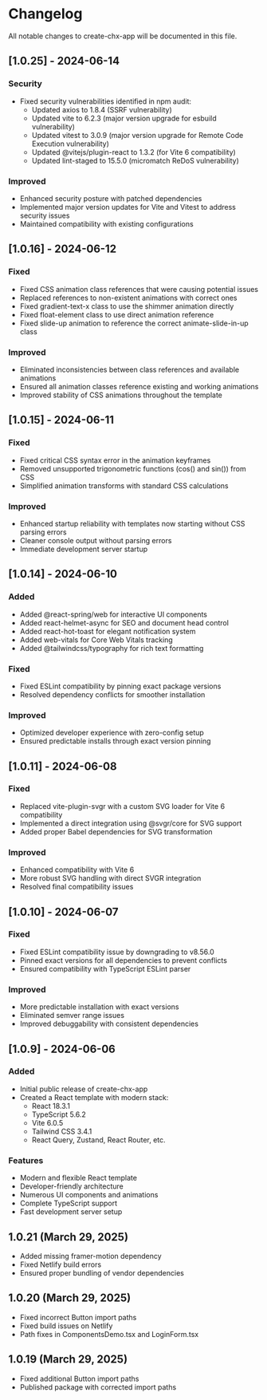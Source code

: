 # Changelog

All notable changes to create-chx-app will be documented in this file.

## [1.0.25] - 2024-06-14

### Security

- Fixed security vulnerabilities identified in npm audit:
  - Updated axios to 1.8.4 (SSRF vulnerability)
  - Updated vite to 6.2.3 (major version upgrade for esbuild vulnerability)
  - Updated vitest to 3.0.9 (major version upgrade for Remote Code Execution vulnerability)
  - Updated @vitejs/plugin-react to 1.3.2 (for Vite 6 compatibility)
  - Updated lint-staged to 15.5.0 (micromatch ReDoS vulnerability)

### Improved

- Enhanced security posture with patched dependencies
- Implemented major version updates for Vite and Vitest to address security issues
- Maintained compatibility with existing configurations

## [1.0.16] - 2024-06-12

### Fixed

- Fixed CSS animation class references that were causing potential issues
- Replaced references to non-existent animations with correct ones
- Fixed gradient-text-x class to use the shimmer animation directly
- Fixed float-element class to use direct animation reference
- Fixed slide-up animation to reference the correct animate-slide-in-up class

### Improved

- Eliminated inconsistencies between class references and available animations
- Ensured all animation classes reference existing and working animations
- Improved stability of CSS animations throughout the template

## [1.0.15] - 2024-06-11

### Fixed

- Fixed critical CSS syntax error in the animation keyframes
- Removed unsupported trigonometric functions (cos() and sin()) from CSS
- Simplified animation transforms with standard CSS calculations

### Improved

- Enhanced startup reliability with templates now starting without CSS parsing errors
- Cleaner console output without parsing errors
- Immediate development server startup

## [1.0.14] - 2024-06-10

### Added

- Added @react-spring/web for interactive UI components
- Added react-helmet-async for SEO and document head control
- Added react-hot-toast for elegant notification system
- Added web-vitals for Core Web Vitals tracking
- Added @tailwindcss/typography for rich text formatting

### Fixed

- Fixed ESLint compatibility by pinning exact package versions
- Resolved dependency conflicts for smoother installation

### Improved

- Optimized developer experience with zero-config setup
- Ensured predictable installs through exact version pinning

## [1.0.11] - 2024-06-08

### Fixed

- Replaced vite-plugin-svgr with a custom SVG loader for Vite 6 compatibility
- Implemented a direct integration using @svgr/core for SVG support
- Added proper Babel dependencies for SVG transformation

### Improved

- Enhanced compatibility with Vite 6
- More robust SVG handling with direct SVGR integration
- Resolved final compatibility issues

## [1.0.10] - 2024-06-07

### Fixed

- Fixed ESLint compatibility issue by downgrading to v8.56.0
- Pinned exact versions for all dependencies to prevent conflicts
- Ensured compatibility with TypeScript ESLint parser

### Improved

- More predictable installation with exact versions
- Eliminated semver range issues
- Improved debuggability with consistent dependencies

## [1.0.9] - 2024-06-06

### Added

- Initial public release of create-chx-app
- Created a React template with modern stack:
  - React 18.3.1
  - TypeScript 5.6.2
  - Vite 6.0.5
  - Tailwind CSS 3.4.1
  - React Query, Zustand, React Router, etc.

### Features

- Modern and flexible React template
- Developer-friendly architecture
- Numerous UI components and animations
- Complete TypeScript support
- Fast development server setup

## 1.0.21 (March 29, 2025)

- Added missing framer-motion dependency
- Fixed Netlify build errors
- Ensured proper bundling of vendor dependencies

## 1.0.20 (March 29, 2025)

- Fixed incorrect Button import paths
- Fixed build issues on Netlify
- Path fixes in ComponentsDemo.tsx and LoginForm.tsx

## 1.0.19 (March 29, 2025)

- Fixed additional Button import paths
- Published package with corrected import paths
